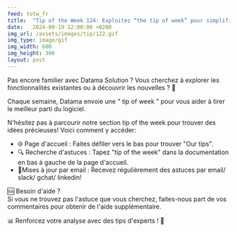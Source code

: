 ```yaml
---
feed: totw_fr
title:  "Tip of the Week 124: Exploitez “the tip of week” pour simplifier votre analyse 🌟"
date:   2024-09-19 12:00:00 +0200
img_url: /assets/images/tip/122.gif
img_type: image/gif
img_width: 600
img_height: 300
layout: post
---
```


Pas encore familier avec Datama Solution ? Vous cherchez à explorer les fonctionnalités existantes ou à découvrir les nouvelles ? 🤔   

Chaque semaine, Datama envoie une " tip of week " pour vous aider à tirer le meilleur parti du logiciel.  

N'hésitez pas à parcourir notre section tip of the week pour trouver des idées précieuses! Voici comment y accéder:
  * 🌐 Page d'accueil : Faites défiler vers le bas pour trouver "Our tips".  
  * 🔍 Recherche d'astuces : Tapez "tip of the week" dans la documentation en bas à gauche de la page d'accueil.  
  * 📧Mises à jour par email : Recevez régulièrement des astuces par email/ slack/ gchat/ linkedin!   

  🆘 Besoin d'aide ?  
  Si vous ne trouvez pas l'astuce que vous cherchez, faites-nous part de vos commentaires pour obtenir de l'aide supplémentaire.  

  📊 Renforcez votre analyse avec des tips d'experts ! 🧠  
